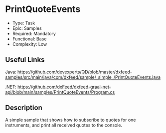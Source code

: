 # PrintQuoteEvents

* Type: Task
* Epic: Samples
* Required: Mandatory
* Functional: Base
* Complexity: Low

## Useful Links

Java:
https://github.com/devexperts/QD/blob/master/dxfeed-samples/src/main/java/com/dxfeed/sample/_simple_/PrintQuoteEvents.java

.NET:
https://github.com/dxFeed/dxfeed-graal-net-api/blob/main/samples/PrintQuoteEvents/Program.cs

## Description

A simple sample that shows how to subscribe to quotes for one instruments, and print all received quotes to the console.
